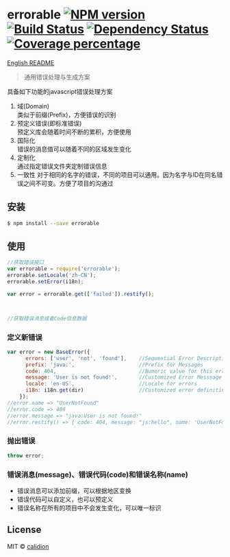 # errorable [![NPM version][npm-image]][npm-url] [![Build Status][travis-image]][travis-url] [![Dependency Status][daviddm-image]][daviddm-url] [![Coverage percentage][coveralls-image]][coveralls-url]

[English README](./README.en.md)

> 通用错误处理与生成方案

具备如下功能的javascript错误处理方案

1. 域(Domain)   
    类似于前缀(Prefix)，方便错误的识别
2. 预定义错误(即标准错误)      
    预定义库会随着时间不断的累积，方便使用
3. 国际化    
    错误的消息值可以随着不同的区域发生变化
4. 定制化  
    通过指定错误文件夹定制错误信息
5. 一致性
    对于相同的名字的错误，不同的项目可以通用。因为名字与ID在同名错误之间不可变。方便了项目的沟通过

## 安装

```sh
$ npm install --save errorable
```

## 使用

```js
//获取错误接口
var errorable = require('errorable');
errorable.setLocale('zh-CN');
errorable.setError(i18n);

var error = errorable.get(['failed']).restify();



//获取错误消息或者Code信息数据

```

### 定义新错误

```js
var error = new BaseError({
      errors: ['user', 'not', 'found'],    //Sequential Error Description
      prefix: 'java:',                     //Prefix for Messages
      code: 404,                           //Numeric value for this error
      message: 'User is not found!',       //Customized Error Messsage
      locale: 'en-US',                     //Locale for errors
      i18n: i18n.get(dir)                  //Customized error definition directory
    });
//error.name => "UserNotFound"
//error.code => 404
//error.message => "java:User is not found!"
//error.restify() => { code: 404, message: "js:hello", name: 'UserNotFound'}
```

### 抛出错误
```js
throw error;
```

### 错误消息(message)、错误代码(code)和错误名称(name)

* 错误消息可以添加前缀，可以根据地区变换
* 错误代码可以自定义，也可以预定义
* 错误名称在所有的项目中不会发生变化，可以唯一标识


## License

MIT © [calidion](blog.3gcnbeta.com)


[npm-image]: https://badge.fury.io/js/errorable.svg
[npm-url]: https://npmjs.org/package/errorable
[travis-image]: https://travis-ci.org/JS-Errors/errorable.svg
[travis-url]: https://travis-ci.org/JS-Errors/errorable
[daviddm-image]: https://david-dm.org/errorable/errorable.svg?theme=shields.io
[daviddm-url]: https://david-dm.org/errorable/errorable
[coveralls-image]: https://coveralls.io/repos/JS-Errors/errorable/badge.svg?branch=master&service=github
[coveralls-url]: https://coveralls.io/github/JS-Errors/errorable?branch=master
